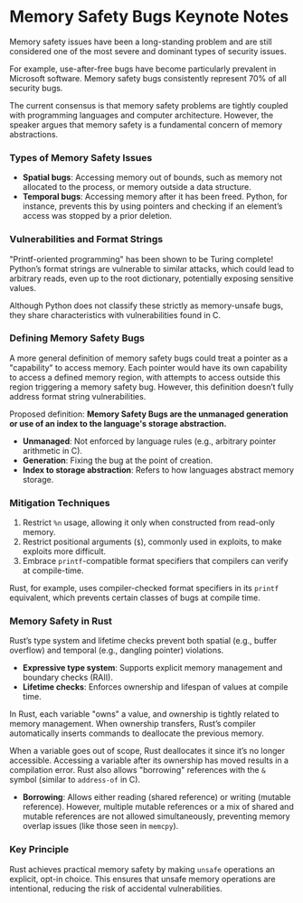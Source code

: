 # Memory Safety Bugs Keynote Notes

Memory safety issues have been a long-standing problem and are still considered one of the most severe and dominant types of security issues. 

For example, use-after-free bugs have become particularly prevalent in Microsoft software. Memory safety bugs consistently represent 70% of all security bugs.

The current consensus is that memory safety problems are tightly coupled with programming languages and computer architecture. However, the speaker argues that memory safety is a fundamental concern of memory abstractions.

### Types of Memory Safety Issues
- **Spatial bugs**: Accessing memory out of bounds, such as memory not allocated to the process, or memory outside a data structure.
- **Temporal bugs**: Accessing memory after it has been freed. Python, for instance, prevents this by using pointers and checking if an element’s access was stopped by a prior deletion.

### Vulnerabilities and Format Strings
"Printf-oriented programming" has been shown to be Turing complete! Python’s format strings are vulnerable to similar attacks, which could lead to arbitrary reads, even up to the root dictionary, potentially exposing sensitive values.

Although Python does not classify these strictly as memory-unsafe bugs, they share characteristics with vulnerabilities found in C.

### Defining Memory Safety Bugs
A more general definition of memory safety bugs could treat a pointer as a "capability" to access memory. Each pointer would have its own capability to access a defined memory region, with attempts to access outside this region triggering a memory safety bug. However, this definition doesn’t fully address format string vulnerabilities.

Proposed definition: **Memory Safety Bugs are the unmanaged generation or use of an index to the language's storage abstraction.**
- **Unmanaged**: Not enforced by language rules (e.g., arbitrary pointer arithmetic in C).
- **Generation**: Fixing the bug at the point of creation.
- **Index to storage abstraction**: Refers to how languages abstract memory storage.

### Mitigation Techniques
1. Restrict `%n` usage, allowing it only when constructed from read-only memory.
2. Restrict positional arguments (`$`), commonly used in exploits, to make exploits more difficult.
3. Embrace `printf`-compatible format specifiers that compilers can verify at compile-time.

Rust, for example, uses compiler-checked format specifiers in its `printf` equivalent, which prevents certain classes of bugs at compile time.

### Memory Safety in Rust
Rust’s type system and lifetime checks prevent both spatial (e.g., buffer overflow) and temporal (e.g., dangling pointer) violations.
- **Expressive type system**: Supports explicit memory management and boundary checks (RAII).
- **Lifetime checks**: Enforces ownership and lifespan of values at compile time.

In Rust, each variable "owns" a value, and ownership is tightly related to memory management. When ownership transfers, Rust’s compiler automatically inserts commands to deallocate the previous memory.

When a variable goes out of scope, Rust deallocates it since it’s no longer accessible. Accessing a variable after its ownership has moved results in a compilation error. Rust also allows "borrowing" references with the `&` symbol (similar to `address-of` in C).

- **Borrowing**: Allows either reading (shared reference) or writing (mutable reference). However, multiple mutable references or a mix of shared and mutable references are not allowed simultaneously, preventing memory overlap issues (like those seen in `memcpy`).

### Key Principle
Rust achieves practical memory safety by making `unsafe` operations an explicit, opt-in choice. This ensures that unsafe memory operations are intentional, reducing the risk of accidental vulnerabilities. 
